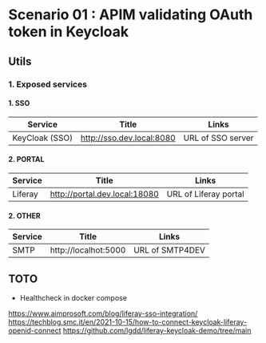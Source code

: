 # Scenario 01 : APIM validating OAuth token in Keycloak

## Utils

### 1. Exposed services

#### 1. SSO

| Service          | Title   | Links |
| --------         | ------- | -------                                                        |
| KeyCloak (SSO)   | http://sso.dev.local:8080      | URL of SSO server |

                                                
#### 2. PORTAL

| Service             | Title   | Links |
| --------            | ------- | -------                                                        |
| Liferay             | http://portal.dev.local:18080      | URL of Liferay portal |


#### 2. OTHER

| Service             | Title   | Links |
| --------            | ------- | -------                                                        |
| SMTP                | http://localhot:5000      | URL of SMTP4DEV |

## TOTO
* Healthcheck in docker compose


https://www.aimprosoft.com/blog/liferay-sso-integration/
https://techblog.smc.it/en/2021-10-15/how-to-connect-keycloak-liferay-openid-connect
https://github.com/lgdd/liferay-keycloak-demo/tree/main
